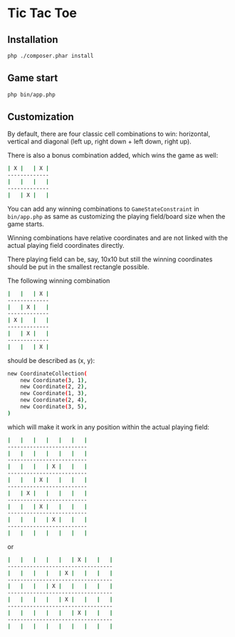 # Tic Tac Toe

## Installation
```bash
php ./composer.phar install
```

## Game start
```bash
php bin/app.php
```

## Customization
By default, there are four classic cell combinations to win: horizontal, vertical and diagonal (left up, right down + left down, right up).

There is also a bonus combination added, which wins the game as well:
```bash
| X |   | X |
-------------
|   |   |   |
-------------
|   | X |   |
```
You can add any winning combinations to ``GameStateConstraint`` in ``bin/app.php`` as same as customizing the playing field/board size when the game starts.

Winning combinations have relative coordinates and are not linked with the actual playing field coordinates directly.

There playing field can be, say, 10x10 but still the winning coordinates should be put in the smallest rectangle possible.

The following winning combination
```bash
|   |   | X |
-------------
|   | X |   |
-------------
| X |   |   |
-------------
|   | X |   |
-------------
|   |   | X |
```
should be described as (x, y):
```bash
new CoordinateCollection(
    new Coordinate(3, 1),
    new Coordinate(2, 2),
    new Coordinate(1, 3),
    new Coordinate(2, 4),
    new Coordinate(3, 5),
)
```
which will make it work in any position within the actual playing field:
```bash
|   |   |   |   |   |   |
-------------------------
|   |   |   |   |   |   |
-------------------------
|   |   |   | X |   |   |
-------------------------
|   |   | X |   |   |   |
-------------------------
|   | X |   |   |   |   |
-------------------------
|   |   | X |   |   |   |
-------------------------
|   |   |   | X |   |   |
-------------------------
|   |   |   |   |   |   |
```
or
```bash
|   |   |   |   |   | X |   |   |
---------------------------------
|   |   |   |   | X |   |   |   |
---------------------------------
|   |   |   | X |   |   |   |   |
---------------------------------
|   |   |   |   | X |   |   |   |
---------------------------------
|   |   |   |   |   | X |   |   |
---------------------------------
|   |   |   |   |   |   |   |   |
```
